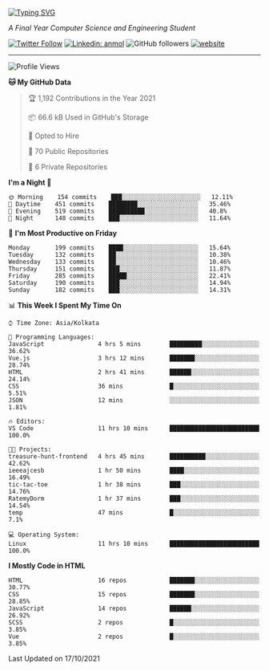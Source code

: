 [![Typing SVG](https://readme-typing-svg.herokuapp.com?lines=HI%2C+I'm+Tonal;I'm+a+MEVN+Stack+Developer)](https://git.io/typing-svg)

<p><em>A Final Year Computer Science and Engineering Student</em></p>

[![Twitter Follow](https://img.shields.io/twitter/follow/tonalmathew?style=flat)](https://twitter.com/intent/follow?screen_name=tonalmathew)
[![Linkedin: anmol](https://img.shields.io/badge/tonal-mathew?style=flat-square&logo=Linkedin&logoColor=white&link=https://www.linkedin.com/in/tonal-mathew/)](https://www.linkedin.com/in/tonal-mathew/)
![GitHub followers](https://img.shields.io/github/followers/tonalmathew?label=Follow&style=social)
[![website](https://img.shields.io/badge/Website-46a2f1.svg?&style=flat-square&logo=Google-Chrome&logoColor=white&link=http://tonalmathew.github.io/)](http://tonalmathew.github.io/)

---
<!--START_SECTION:waka-->
![Profile Views](http://img.shields.io/badge/Profile%20Views-16-blue)

**🐱 My GitHub Data** 

> 🏆 1,192 Contributions in the Year 2021
 > 
> 📦 66.6 kB Used in GitHub's Storage 
 > 
> 💼 Opted to Hire
 > 
> 📜 70 Public Repositories 
 > 
> 🔑 6 Private Repositories  
 > 
**I'm a Night 🦉** 

```text
🌞 Morning    154 commits    ███░░░░░░░░░░░░░░░░░░░░░░   12.11% 
🌆 Daytime    451 commits    ████████░░░░░░░░░░░░░░░░░   35.46% 
🌃 Evening    519 commits    ██████████░░░░░░░░░░░░░░░   40.8% 
🌙 Night      148 commits    ███░░░░░░░░░░░░░░░░░░░░░░   11.64%

```
📅 **I'm Most Productive on Friday** 

```text
Monday       199 commits    ████░░░░░░░░░░░░░░░░░░░░░   15.64% 
Tuesday      132 commits    ██░░░░░░░░░░░░░░░░░░░░░░░   10.38% 
Wednesday    133 commits    ██░░░░░░░░░░░░░░░░░░░░░░░   10.46% 
Thursday     151 commits    ███░░░░░░░░░░░░░░░░░░░░░░   11.87% 
Friday       285 commits    █████░░░░░░░░░░░░░░░░░░░░   22.41% 
Saturday     190 commits    ███░░░░░░░░░░░░░░░░░░░░░░   14.94% 
Sunday       182 commits    ███░░░░░░░░░░░░░░░░░░░░░░   14.31%

```


📊 **This Week I Spent My Time On** 

```text
⌚︎ Time Zone: Asia/Kolkata

💬 Programming Languages: 
JavaScript               4 hrs 5 mins        █████████░░░░░░░░░░░░░░░░   36.62% 
Vue.js                   3 hrs 12 mins       ███████░░░░░░░░░░░░░░░░░░   28.74% 
HTML                     2 hrs 41 mins       ██████░░░░░░░░░░░░░░░░░░░   24.14% 
CSS                      36 mins             █░░░░░░░░░░░░░░░░░░░░░░░░   5.51% 
JSON                     12 mins             ░░░░░░░░░░░░░░░░░░░░░░░░░   1.81%

🔥 Editors: 
VS Code                  11 hrs 10 mins      █████████████████████████   100.0%

🐱‍💻 Projects: 
treasure-hunt-frontend   4 hrs 45 mins       ██████████░░░░░░░░░░░░░░░   42.62% 
ieeeajcesb               1 hr 50 mins        ████░░░░░░░░░░░░░░░░░░░░░   16.49% 
tic-tac-toe              1 hr 38 mins        ███░░░░░░░░░░░░░░░░░░░░░░   14.76% 
RatemyDorm               1 hr 37 mins        ███░░░░░░░░░░░░░░░░░░░░░░   14.54% 
temp                     47 mins             █░░░░░░░░░░░░░░░░░░░░░░░░   7.1%

💻 Operating System: 
Linux                    11 hrs 10 mins      █████████████████████████   100.0%

```

**I Mostly Code in HTML** 

```text
HTML                     16 repos            ███████░░░░░░░░░░░░░░░░░░   30.77% 
CSS                      15 repos            ███████░░░░░░░░░░░░░░░░░░   28.85% 
JavaScript               14 repos            ██████░░░░░░░░░░░░░░░░░░░   26.92% 
SCSS                     2 repos             █░░░░░░░░░░░░░░░░░░░░░░░░   3.85% 
Vue                      2 repos             █░░░░░░░░░░░░░░░░░░░░░░░░   3.85%

```



 Last Updated on 17/10/2021
<!--END_SECTION:waka-->
